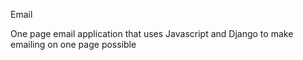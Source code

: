 Email

One page email application that uses Javascript and Django to make emailing on one page possible
